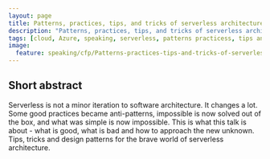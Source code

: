 ```yaml
---
layout: page
title: Patterns, practices, tips, and tricks of serverless architecture
description: "Patterns, practices, tips, and tricks of serverless architecture"
tags: [cloud, Azure, speaking, serverless, patterns practicess, tips and tricks ]
image:
  feature: speaking/cfp/Patterns-practices-tips-and-tricks-of-serverless-architecture/logo.png
---
```


## Short abstract

Serverless is not a minor iteration to software architecture. It changes a lot. Some good practices became anti-patterns, impossible is now solved out of the box, and what was simple is now impossible. This is what this talk is about - what is good, what is bad and how to approach the new unknown. Tips, tricks and design patterns for the brave world of serverless architecture.